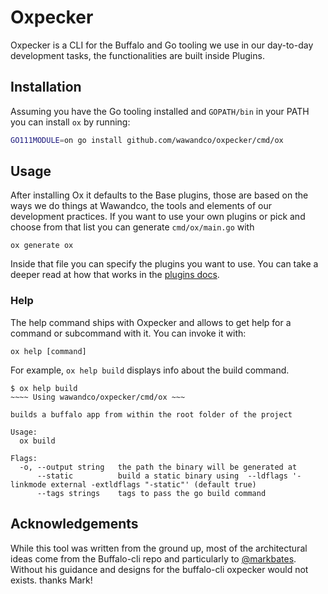 # Oxpecker

Oxpecker is a CLI for the Buffalo and Go tooling we use in our day-to-day development tasks, the functionalities are built inside Plugins. 
## Installation

Assuming you have the Go tooling installed and `GOPATH/bin` in your PATH you can install `ox` by running:

```sh
GO111MODULE=on go install github.com/wawandco/oxpecker/cmd/ox
```

## Usage

After installing Ox it defaults to the Base plugins, those are based on the ways we do things at Wawandco, the tools and elements of our development practices. If you want to use your own plugins or pick and choose from that list you can generate `cmd/ox/main.go` with 

```
ox generate ox
```

Inside that file you can specify the plugins you want to use. You can take a deeper read at how that works in the [plugins docs](docs/PLUGINS.md).

### Help

The help command ships with Oxpecker and allows to get help for a command or subcommand with it. You can invoke it with:

```
ox help [command]
```

For example, `ox help build` displays info about the build command.

```
$ ox help build      
~~~~ Using wawandco/oxpecker/cmd/ox ~~~

builds a buffalo app from within the root folder of the project

Usage:
  ox build 

Flags:
  -o, --output string   the path the binary will be generated at
      --static          build a static binary using  --ldflags '-linkmode external -extldflags "-static"' (default true)
      --tags strings    tags to pass the go build command
```

## Acknowledgements

While this tool was written from the ground up, most of the architectural ideas come from the Buffalo-cli repo and particularly to [@markbates](https://twitter.com/markbates). Without his guidance and designs for the buffalo-cli oxpecker would not exists. thanks Mark!